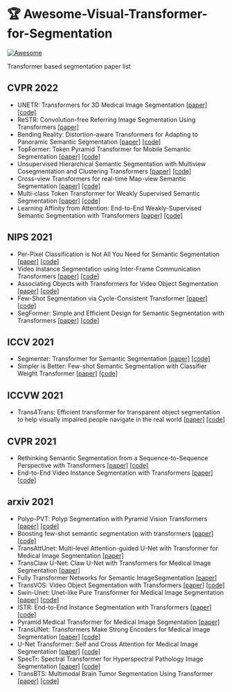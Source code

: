 # 🏆 Awesome-Visual-Transformer-for-Segmentation

<a href="https://github.com/sindresorhus/awesome"><img src="https://cdn.rawgit.com/sindresorhus/awesome/d7305f38d29fed78fa85652e3a63e154dd8e8829/media/badge.svg" alt="Awesome"></a>

Transformer based segmentation paper list

## CVPR 2022
* UNETR: Transformers for 3D Medical Image Segmentation [[paper]](https://openaccess.thecvf.com/content/WACV2022/papers/Hatamizadeh_UNETR_Transformers_for_3D_Medical_Image_Segmentation_WACV_2022_paper.pdf) [[code]](https://github.com/Project-MONAI/research-contributions/tree/master/UNETR/BTCV)
* ReSTR: Convolution-free Referring Image Segmentation Using Transformers [[paper]](https://arxiv.org/abs/2203.16768)
* Bending Reality: Distortion-aware Transformers for Adapting to Panoramic Semantic Segmentation [[paper]](https://arxiv.org/abs/2203.01452) [[code]](https://github.com/jamycheung/Trans4PASS)
* TopFormer: Token Pyramid Transformer for Mobile Semantic Segmentation [[paper]](https://arxiv.org/abs/2204.05525) [[code]](https://github.com/hustvl/TopFormer)
* Unsupervised Hierarchical Semantic Segmentation with Multiview Cosegmentation and Clustering Transformers [[paper]](https://arxiv.org/pdf/2204.11432.pdf) [[code]](https://github.com/twke18/HSG)
* Cross-view Transformers for real-time Map-view Semantic Segmentation [[paper]](https://arxiv.org/abs/2205.02833) [[code]](https://github.com/bradyz/cross_view_transformers)
* Multi-class Token Transformer for Weakly Supervised Semantic Segmentation [[paper]](https://arxiv.org/abs/2203.02891) [[code]](https://github.com/xulianuwa/MCTformer)
* Learning Affinity from Attention: End-to-End Weakly-Supervised Semantic Segmentation with Transformers [[paper]](https://arxiv.org/abs/2203.02664) [[code]](https://github.com/rulixiang/afa)

## NIPS 2021
* Per-Pixel Classification is Not All You Need for Semantic Segmentation [[paper]](https://proceedings.neurips.cc/paper/2021/file/950a4152c2b4aa3ad78bdd6b366cc179-Paper.pdf) [[code]](https://github.com/facebookresearch/MaskFormer)
* Video Instance Segmentation using Inter-Frame Communication Transformers [[paper]](https://proceedings.neurips.cc/paper/2021/file/6f2688a5fce7d48c8d19762b88c32c3b-Paper.pdf) [[code]](https://github.com/sukjunhwang/IFC)
* Associating Objects with Transformers for Video Object Segmentation [[paper]](https://proceedings.neurips.cc/paper/2021/file/147702db07145348245dc5a2f2fe5683-Paper.pdf) [[code]](https://github.com/z-x-yang/AOT)
* Few-Shot Segmentation via Cycle-Consistent Transformer [[paper]](https://proceedings.neurips.cc/paper/2021/file/b8b12f949378552c21f28deff8ba8eb6-Paper.pdf) [[code]](https://github.com/GengDavid/CyCTR)
* SegFormer: Simple and Efficient Design for Semantic Segmentation with Transformers [[paper]](https://proceedings.neurips.cc/paper/2021/file/64f1f27bf1b4ec22924fd0acb550c235-Paper.pdf) [[code]](https://github.com/NVlabs/SegFormer)

## ICCV 2021
* Segmenter: Transformer for Semantic Segmentation [[paper]](https://openaccess.thecvf.com/content/ICCV2021/papers/Strudel_Segmenter_Transformer_for_Semantic_Segmentation_ICCV_2021_paper.pdf) [[code]](https://github.com/rstrudel/segmenter)
* Simpler is Better: Few-shot Semantic Segmentation with Classifier Weight Transformer [[paper]](http://openaccess.thecvf.com/content/ICCV2021/papers/Lu_Simpler_Is_Better_Few-Shot_Semantic_Segmentation_With_Classifier_Weight_Transformer_ICCV_2021_paper.pdf) [[code]](https://github.com/zhiheLu/CWT-for-FSS)

## ICCVW 2021
* Trans4Trans: Efficient transformer for transparent object segmentation to help visually impaired people navigate in the real world [[paper]](https://openaccess.thecvf.com/content/ICCV2021W/ACVR/papers/Zhang_Trans4Trans_Efficient_Transformer_for_Transparent_Object_Segmentation_To_Help_Visually_ICCVW_2021_paper.pdf) [[code]](https://github.com/jamycheung/Trans4Trans)

## CVPR 2021
* Rethinking Semantic Segmentation from a Sequence-to-Sequence Perspective with Transformers [[paper]](http://openaccess.thecvf.com/content/CVPR2021/papers/Zheng_Rethinking_Semantic_Segmentation_From_a_Sequence-to-Sequence_Perspective_With_Transformers_CVPR_2021_paper.pdf) [[code]](https://github.com/fudan-zvg/SETR)
* End-to-End Video Instance Segmentation with Transformers [[paper]](https://openaccess.thecvf.com/content/CVPR2021/papers/Wang_End-to-End_Video_Instance_Segmentation_With_Transformers_CVPR_2021_paper.pdf) [[code]](https://github.com/Epiphqny/VisTR)

## arxiv 2021
* Polyp-PVT: Polyp Segmentation with Pyramid Vision Transformers [[paper]](https://arxiv.org/abs/2108.06932) [[code]](https://github.com/DengPingFan/Polyp-PVT)
* Boosting few-shot semantic segmentation with transformers [[paper]](https://arxiv.org/abs/2108.02266) [[code]](https://github.com/GuoleiSun/TRFS)
* TransAttUnet: Multi-level Attention-guided U-Net with Transformer for Medical Image Segmentation [[paper]](https://arxiv.org/abs/2107.05274)
* TransClaw U-Net: Claw U-Net with Transformers for Medical Image Segmentation [[paper]](https://arxiv.org/abs/2107.05188)
* Fully Transformer Networks for Semantic ImageSegmentation [[paper]](https://arxiv.org/abs/2106.04108)
* TransVOS: Video Object Segmentation with Transformers [[paper]](https://arxiv.org/pdf/2106.00588.pdf?ref=https://githubhelp.com) [[code]](https://github.com/sallymmx/TransVOS)
* Swin-Unet: Unet-like Pure Transformer for Medical Image Segmentation [[paper]](https://arxiv.org/pdf/2105.05537.pdf?ref=https://githubhelp.com) [[code]](https://github.com/HuCaoFighting/Swin-Unet)
* ISTR: End-to-End Instance Segmentation with Transformers [[paper]](https://arxiv.org/pdf/2105.00637) [[code]](https://github.com/hujiecpp/ISTR)
* Pyramid Medical Transformer for Medical Image Segmentation [[paper]](https://arxiv.org/pdf/2104.14702)
* TransUNet: Transformers Make Strong Encoders for Medical Image Segmentation [[paper]](https://arxiv.org/pdf/2102.04306) [[code]](https://github.com/Beckschen/TransUNet)
* U-Net Transformer: Self and Cross Attention for Medical Image Segmentation [[paper]](https://arxiv.org/pdf/2103.06104) [[code]](https://github.com/HXLH50K/U-Net-Transformer)
* SpecTr: Spectral Transformer for Hyperspectral Pathology Image Segmentation [[paper]](https://arxiv.org/pdf/2103.03604) [[code]](https://github.com/hfut-xc-yun/SpecTr)
* TransBTS: Multimodal Brain Tumor Segmentation Using Transformer [[paper]](https://arxiv.org/pdf/2103.04430.pdf?ref=https://githubhelp.com) [[code]](https://github.com/Wenxuan-1119/TransBTS)
